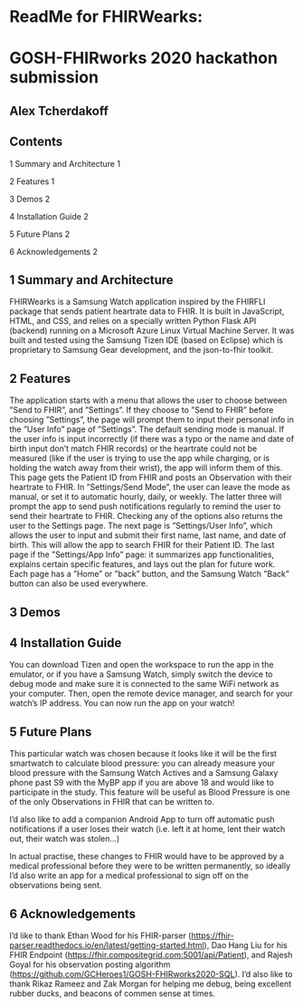 # ReadMe for FHIRWearks:

# GOSH-FHIRworks 2020 hackathon submission

## Alex Tcherdakoff

## Contents

1 Summary and Architecture 1

2 Features 1

3 Demos 2

4 Installation Guide 2

5 Future Plans 2

6 Acknowledgements 2

## 1 Summary and Architecture

FHIRWearks is a Samsung Watch application inspired by the FHIRFLI package that sends patient heartrate data
to FHIR.
It is built in JavaScript, HTML, and CSS, and relies on a specially written Python Flask API (backend) running
on a Microsoft Azure Linux Virtual Machine Server.
It was built and tested using the Samsung Tizen IDE (based on Eclipse) which is proprietary to Samsung Gear
development, and the json-to-fhir toolkit.

## 2 Features

The application starts with a menu that allows the user to choose between ”Send to FHIR”, and ”Settings”.
If they choose to ”Send to FHIR” before choosing ”Settings”, the page will prompt them to input their personal
info in the ”User Info” page of ”Settings”.
The default sending mode is manual.
If the user info is input incorrectly (if there was a typo or the name and date of birth input don’t match FHIR
records) or the heartrate could not be measured (like if the user is trying to use the app while charging, or is holding
the watch away from their wrist), the app will inform them of this.
This page gets the Patient ID from FHIR and posts an Observation with their heartrate to FHIR.
In ”Settings/Send Mode”, the user can leave the mode as manual, or set it to automatic hourly, daily, or weekly.
The latter three will prompt the app to send push notifications regularly to remind the user to send their heartrate
to FHIR.
Checking any of the options also returns the user to the Settings page.
The next page is ”Settings/User Info”, which allows the user to input and submit their first name, last name, and
date of birth. This will allow the app to search FHIR for their Patient ID.
The last page if the ”Settings/App Info” page: it summarizes app functionalities, explains certain specific features,
and lays out the plan for future work.
Each page has a ”Home” or ”back” button, and the Samsung Watch ”Back” button can also be used everywhere.

## 3 Demos

## 4 Installation Guide

You can download Tizen and open the workspace to run the app in the emulator, or if you have a Samsung Watch,
simply switch the device to debug mode and make sure it is connected to the same WiFi network as your computer.
Then, open the remote device manager, and search for your watch’s IP address. You can now run the app on your
watch!

## 5 Future Plans

This particular watch was chosen because it looks like it will be the first smartwatch to calculate blood pressure:
you can already measure your blood pressure with the Samsung Watch Actives and a Samsung Galaxy phone past
S9 with the MyBP app if you are above 18 and would like to participate in the study. This feature will be useful
as Blood Pressure is one of the only Observations in FHIR that can be written to.

I’d also like to add a companion Android App to turn off automatic push notifications if a user loses their watch
(i.e. left it at home, lent their watch out, their watch was stolen...)

In actual practise, these changes to FHIR would have to be approved by a medical professional before they were to
be written permanently, so ideally I’d also write an app for a medical professional to sign off on the observations
being sent.

## 6 Acknowledgements

I’d like to thank Ethan Wood for his FHIR-parser
(https://fhir-parser.readthedocs.io/en/latest/getting-started.html),
Dao Hang Liu for his FHIR Endpoint
(https://fhir.compositegrid.com:5001/api/Patient),
and Rajesh Goyal for his observation posting algorithm
(https://github.com/GCHeroes1/GOSH-FHIRworks2020-SQL).
I’d also like to thank Rikaz Rameez and Zak Morgan for helping me debug, being excellent rubber ducks, and
beacons of commen sense at times.



